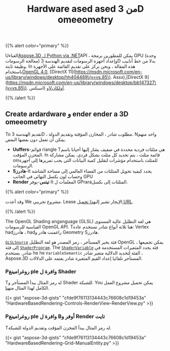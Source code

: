 ﻿---
title: Hardware ased ased من 3D omeeometry
type: docs
weight: 30
url: /ar/python-net/hardware-based-rendering-of-3d-geometry/
description: Using Aspose.3D ل Python via .NET API ، يمكن للمطورين برمجة GPU (وحدة معالجة الرسومات) وإعداد أجهزة الرسومات لتقديم الهندسة 3D بدلا من خط أنابيب وظيفة ثابتة.
---
{{% alert color="primary" %}}

Uالغناء[Aspose.3D ل Python via .NET](https://products.aspose.com/3d/python-net/)API ، يمكن للمطورين برمجة GPU (وحدة معالجة الرسومات) وإعداد أجهزة الرسومات لتقديم الهندسة 3D بدلا من خط أنابيب وظيفة ثابتة. In هذه المقالة ، ونحن نركز على تقديم القائمة على الأجهزة باستخدام[OpenGL 4.0](https://www.opengl.org/sdk/docs/man/html/glEnable.xhtml), [DirectX 11](https://msdn.microsoft.com/en-us/library/windows/desktop/hh404489\(v=vs.85\). Assx),[DirectX 9](https://msdn.microsoft.com/en-us/library/windows/desktop/bb147327\(v=vs.85\). اسبكس) و[Vأولكان](https://www.khronos.org/registry/vulkan/specs/1.0/xhtml/vkspec.html#VkPipelineRasterizationStateCreateInfo).

{{% /alert %}}
## **Create ardardware و ender ender a 3D omeeometry**
To تقديم الهندسة 3D ، مطلوب شادر ، المخازن المؤقتة وتقديم الدولة. Nواحد منهم يمكن أن تعمل دون بعضها البعض.

- **Uuffers**-قوائم riangle Tهي مثلثات فردية محددة في صفيف يشار إليها أحيانا باسم المخزن المؤقت. In قائمة مثلث ، يتم تحديد كل مثلث بشكل فردي. يمكن مشاركة oinللمثلث باستخدام مؤشرات لتقليل كمية البيانات التي يجب تمريرها إلى أجهزة الرسومات.
- **Sهادرز**-It يحدد كيفية تحويل المثلثات من الفضاء العالمي إلى مساحة الشاشة وحساب لون بكسل النهائي في الجانب GPU
- **Render تيتس**-يوفر It المعلمات ل GPraraالمثلثات إلى بكسل.

{{% alert color="primary" %}}

وقد أعدت We مشروع تجريبي. Lease الإيجار تشير إلى[هذا تحميل URL](https://github.com/aspose-3d/Aspose.3D-for-.NET/tree/master/HardwareBasedRendering).

{{% /alert %}}

The OpenGL Shading anganguage (GLSL) هي لغة التظليل عالية المستوى القياسية للرسومات OpenGL API. Tهنا ثلاثة أنواع شادر تستخدم عادة: Vertex hadهادرز ، hadراغمنت هادر و Geometry Sهادرز.

[`GLSLSource`](https://reference.aspose.com/3d/net/aspose.threed.render/glslsource) فئة يخبر المستأجر ، رمز المصدر هو لغة التظليل OpenGL ، يمكن تجميعها إلى فئة [`ShaderProgram`](https://reference.aspose.com/3d/net/aspose.threed.render/shaderprogram). The [`ShaderVariable`](https://reference.aspose.com/3d/net/aspose.threed.render/shadervariable) فئة يحدد المتغيرات المستخدمة في شادر. يستخدم he he `VariableSemantic` الفئة لتحديد الدلالية متغير شادر ، Aspose.3D المستأجر تلقائيا إعداد القيم المتغيرة شادر يعتمد على الدلالات.
### **Pروغرامينغ ple وافرة ل Shader**
Tله رمز المثال يبدأ المستأجر و Shader للشبكة. You يمكن تحميل مشروع العمل الكامل لهذا المثال من[هنا](https://github.com/aspose-3d/Aspose.3D-for-.NET/tree/master/HardwareBasedRendering).

{{< gist "aspose-3d-gists" "cfde9f76113134443c76608c1d19453a" "HardwareBasedRendering-Controls-RenderView-RenderView.py" >}}
### **Pروغرامينغ ple وافرة ل Bأوفر و Render تايت**
Tله رمز المثال يبدأ المخزن المؤقت وتقديم الدولة للشبكة.

{{< gist "aspose-3d-gists" "cfde9f76113134443c76608c1d19453a" "HardwareBasedRendering-Grid-ManualEntity.py" >}}
